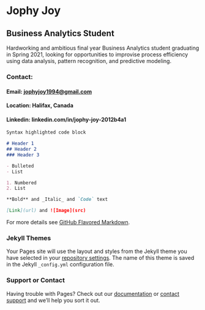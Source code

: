 # Jophy Joy
## Business Analytics Student
Hardworking and ambitious final year Business Analytics student graduating in Spring 2021, looking for opportunities to improvise
process efficiency using data analysis, pattern recognition, and predictive modeling.

### Contact:
#### Email: jophyjoy1994@gmail.com 
#### Location: Halifax, Canada 
#### Linkedin: linkedin.com/in/jophy-joy-2012b4a1


```markdown
Syntax highlighted code block

# Header 1
## Header 2
### Header 3

- Bulleted
- List

1. Numbered
2. List

**Bold** and _Italic_ and `Code` text

[Link](url) and ![Image](src)
```

For more details see [GitHub Flavored Markdown](https://guides.github.com/features/mastering-markdown/).

### Jekyll Themes

Your Pages site will use the layout and styles from the Jekyll theme you have selected in your [repository settings](https://github.com/jophyjoy28/python_projects/settings). The name of this theme is saved in the Jekyll `_config.yml` configuration file.

### Support or Contact

Having trouble with Pages? Check out our [documentation](https://docs.github.com/categories/github-pages-basics/) or [contact support](https://support.github.com/contact) and we’ll help you sort it out.
